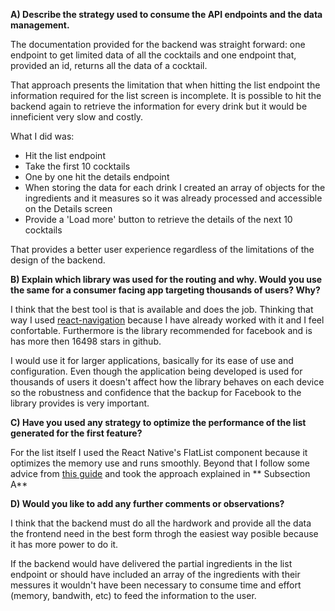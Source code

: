 **A) Describe the strategy used to consume the API endpoints and the data management.**

The documentation provided for the backend was straight forward: one endpoint to get limited data of all the cocktails and one endpoint that, provided an id, returns all the data of a cocktail.

That approach presents the limitation that when hitting the list endpoint the information required for the list screen is incomplete. It is possible to hit the backend again to retrieve the information for every drink but it would be inneficient very slow and costly.

What I did was:

- Hit the list endpoint
- Take the first 10 cocktails
- One by one hit the details endpoint
- When storing the data for each drink I created an array of objects for the ingredients and it measures so it was already processed and accessible on the Details screen
- Provide a 'Load more' button to retrieve the details of the next 10 cocktails

That provides a better user experience regardless of the limitations of the design of the backend.

**B) Explain which library was used for the routing and why. Would you use the same for a consumer facing app targeting thousands of users? Why?**

I think that the best tool is that is available and does the job. Thinking that way I used [react-navigation](https://reactnavigation.org/) because I have already worked with it and I feel confortable. Furthermore is the library recommended for facebook and is has more then 16498 stars in github.

I would use it for larger applications, basically for its ease of use and configuration. Even though the application being developed is used for thousands of users it doesn't affect how the library behaves on each device so the robustness and confidence that the backup for Facebook to the library provides is very important.

**C) Have you used any strategy to optimize the performance of the list generated for the first feature?**

For the list itself I used the React Native's FlatList component because it optimizes the memory use and runs smoothly. Beyond that I follow some advice from [this guide](https://facebook.github.io/react-native/docs/optimizing-flatlist-configuration) and took the approach explained in ** Subsection A**

**D) Would you like to add any further comments or observations?**

I think that the backend must do all the hardwork and provide all the data the frontend need in the best form throgh the easiest way posible because it has more power to do it.

If the backend would have delivered the partial ingredients in the list endpoint or should have included an array of the ingredients with their messures it wouldn't have been necessary to consume time and effort (memory, bandwith, etc) to feed the information to the user.
